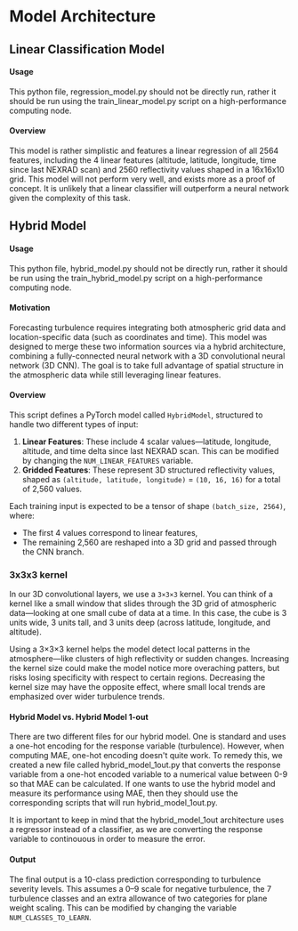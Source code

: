 # Model Architecture

## Linear Classification Model


#### Usage
This python file, regression_model.py should not be directly run, rather it should be run using the train_linear_model.py script on a high-performance computing node.

#### Overview

This model is rather simplistic and features a linear regression of all 2564 features, including the 4 linear features (altitude, latitude, longitude, time since last NEXRAD scan) and 2560 reflectivity values shaped in a 16x16x10 grid. This model will not perform very well, and exists more as a proof of concept. It is unlikely that a linear classifier will outperform a neural network given the complexity of this task.

## Hybrid Model

#### Usage
This python file, hybrid_model.py should not be directly run, rather it should be run using the train_hybrid_model.py script on a high-performance computing node.


#### Motivation
Forecasting turbulence requires integrating both atmospheric grid data and location-specific data (such as coordinates and time). This model was designed to merge these two information sources via a hybrid architecture, combining a fully-connected neural network with a 3D convolutional neural network (3D CNN). The goal is to take full advantage of spatial structure in the atmospheric data while still leveraging linear features.

#### Overview
This script defines a PyTorch model called `HybridModel`, structured to handle two different types of input:

1. **Linear Features**: These include 4 scalar values—latitude, longitude, altitude, and time delta since last NEXRAD scan. This can be modified by changing the `NUM_LINEAR_FEATURES` variable.
2. **Gridded Features**: These represent 3D structured reflectivity values, shaped as `(altitude, latitude, longitude)` = `(10, 16, 16)` for a total of 2,560 values.

Each training input is expected to be a tensor of shape `(batch_size, 2564)`, where:
- The first 4 values correspond to linear features,
- The remaining 2,560 are reshaped into a 3D grid and passed through the CNN branch.

### 3x3x3 kernel

In our 3D convolutional layers, we use a `3×3×3` kernel. You can think of a kernel like a small window that slides through the 3D grid of atmospheric data—looking at one small cube of data at a time. In this case, the cube is 3 units wide, 3 units tall, and 3 units deep (across latitude, longitude, and altitude).

Using a 3×3×3 kernel helps the model detect local patterns in the atmosphere—like clusters of high reflectivity or sudden changes. Increasing the kernel size could make the model notice more overaching patters, but risks losing specificity with respect to certain regions. Decreasing the kernel size may have the opposite effect, where small local trends are emphasized over wider turbulence trends.

#### Hybrid Model vs. Hybrid Model 1-out
There are two different files for our hybrid model. One is standard and uses a one-hot encoding for the response variable (turbulence). However, when computing MAE, one-hot encoding doesn't quite work. To remedy this, we created a new file called hybrid_model_1out.py that converts the response variable from a one-hot encoded variable to a numerical value between 0-9 so that MAE can be calculated. If one wants to use the hybrid model and measure its performance using MAE, then they should use the corresponding scripts that will run hybrid_model_1out.py.  

It is important to keep in mind that the hybrid_model_1out architecture uses a regressor instead of a classifier, as we are converting the response variable to continouous in order to measure the error.

#### Output
The final output is a 10-class prediction corresponding to turbulence severity levels. This assumes a 0–9 scale for negative turbulence, the 7 turbulence classes and an extra allowance of two categories for plane weight scaling. This can be modified by changing the variable `NUM_CLASSES_TO_LEARN`.
